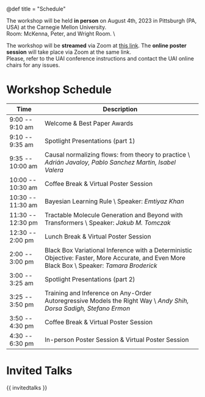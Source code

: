 @def title = "Schedule"

The workshop will be held **in person** on August 4th, 2023 in Pittsburgh (PA, USA) at the Carnegie Mellon University.\
Room: McKenna, Peter, and Wright Room. \\


The workshop will be **streamed** via Zoom at [this link](https://tinyurl.com/UAI23MPW). The **online poster session** will take place via Zoom at the same link.\
Please, refer to the UAI conference instructions and contact the UAI online chairs for any issues.

# Workshop Schedule

| Time | Description |
|-----------|-----------|
| 9:00 -- 9:10 am | Welcome & Best Paper Awards | 
| 9:10 -- 9:35 am | Spotlight Presentations (part 1) |
| 9:35 -- 10:00 am | Causal normalizing flows: from theory to practice \\ _Adrián Javaloy, Pablo Sanchez Martin, Isabel Valera_ |
| 10:00 -- 10:30 am | Coffee Break & Virtual Poster Session |
| 10:30 -- 11:30 am | Bayesian Learning Rule \\ Speaker: _Emtiyaz Khan_ |
| 11:30 -- 12:30 pm | Tractable Molecule Generation and Beyond with Transformers \\ Speaker: _Jakub M. Tomczak_ |
| 12:30 -- 2:00 pm | Lunch Break & Virtual Poster Session |
| 2:00 -- 3:00 pm | Black Box Variational Inference with a Deterministic Objective: Faster, More Accurate, and Even More Black Box \\ Speaker: _Tamara Broderick_ |
| 3:00 -- 3:25 am | Spotlight Presentations (part 2) |
| 3:25 -- 3:50 pm | Training and Inference on Any-Order Autoregressive Models the Right Way \\ _Andy Shih, Dorsa Sadigh, Stefano Ermon_ |
| 3:50 -- 4:30 pm | Coffee Break & Virtual Poster Session |
| 4:30 -- 6:30 pm | In-person Poster Session & Virtual Poster Session |


# Invited Talks

{{ invitedtalks }}
